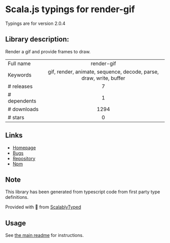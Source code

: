 
# Scala.js typings for render-gif

Typings are for version 2.0.4

## Library description:
Render a gif and provide frames to draw.

|                    |                 |
| ------------------ | :-------------: |
| Full name          | render-gif |
| Keywords           | gif, render, animate, sequence, decode, parse, draw, write, buffer |
| # releases         | 7 |
| # dependents       | 1 |
| # downloads        | 1294 |
| # stars            | 0 |

## Links
- [Homepage](https://github.com/Richienb/render-gif#readme)
- [Bugs](https://github.com/Richienb/render-gif/issues)
- [Repository](https://github.com/Richienb/render-gif)
- [Npm](https://www.npmjs.com/package/render-gif)
    


## Note
This library has been generated from typescript code from first party type definitions.

Provided with :purple_heart: from [ScalablyTyped](https://github.com/oyvindberg/ScalablyTyped)

## Usage
See [the main readme](../../readme.md) for instructions.


